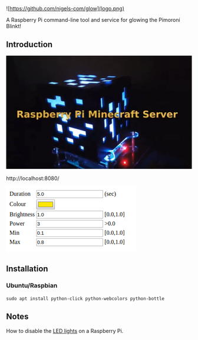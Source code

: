 ![https://github.com/nigels-com/glow](logo.png)

A Raspberry Pi command-line tool and service for glowing the Pimoroni Blinkt!

## Introduction

[![glow.py](glow.jpg)](https://www.youtube.com/watch?v=tUi1ILAl58A)

http://localhost:8080/

![index.html](control.png)

## Installation

### Ubuntu/Raspbian

`sudo apt install python-click python-webcolors python-bottle`

## Notes

How to disable the [LED lights](https://www.jeffgeerling.com/blogs/jeff-geerling/controlling-pwr-act-leds-raspberry-pi) on a Raspberry Pi.
